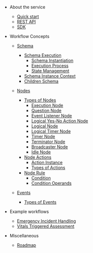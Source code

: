 - About the service

  - [Quick start](about/quickstart.md)
  - [REST API](about/rest-api.md)
  - [SDK](about/sdk.md)

- Workflow Concepts

  - [Schema](schema/schema.md#schema)
    - [Schema Execution](schema/schema.md#schema-execution)
      - [Schema Instantiation](schema/schema.md#schema-instantiation)
      - [Execution Process](schema/schema.md#execution-process)
      - [State Management](schema/schema.md#state-management)
    - [Schema Instance Context](schema/schema.md#schema-instance-context)
    - [Children Schema](schema/schema.md#children-schema)

  - [Nodes](nodes/node.md#nodes)
    - [Types of Nodes](nodes/node-types.md#node-types)
      - [Execution Node](nodes/node-types.md#execution-node)
      - [Question Node](nodes/node-types.md#question-node)
      - [Event Listener Node](nodes/node-types.md#event-listener-node)
      - [Logical Yes-No Action Node](nodes/node-types.md#logical-yes-no-action-node)
      - [Logical Node](nodes/node-types.md#logical-node)
      - [Logical Timer Node](nodes/node-types.md#logical-timer-node)
      - [Timer Node](nodes/node-types.md#timer-node)
      - [Terminator Node](nodes/node-types.md#terminator-node)
      - [Broadcaster Node](nodes/node-types.md#broadcaster-node)
      - [Idle Node](nodes/node-types.md#idle-node)
    - [Node Actions](nodes/node-actions.md#node-actions)
        - [Action Instance](nodes/node-actions.md#action-instance)
        - [Types of Actions](nodes/node-actions.md#types-of-actions)
    - [Node Rule](nodes/node-rule.md#node-rule)
        - [Condition](nodes/node-rule.md#condition)
        - [Condition Operands](nodes/node-rule.md#condition-operands)

  - [Events](events/events.md)
    - [Types of Events](events/events.md#types-of-events)

- Example workflows

  - [Emergency Incident Handling](examples/emergency-incident-handling.md)
  - [Vitals Triggered Assessment](examples/vitals-triggered-assessment.md)

- Miscellaneous

  - [Roadmap](other/roadmap.md)

